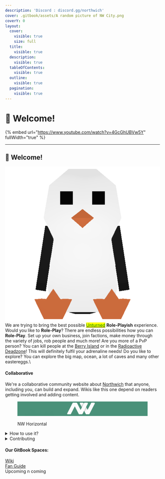 ```yaml
---
description: 'Discord : discord.gg/northwich'
cover: .gitbook/assets/A random picture of NW City.png
coverY: 0
layout:
  cover:
    visible: true
    size: full
  title:
    visible: true
  description:
    visible: true
  tableOfContents:
    visible: true
  outline:
    visible: true
  pagination:
    visible: true
---
```


# 👋 Welcome!



{% embed url="https://www.youtube.com/watch?v=4GcGhUBVw5Y" fullWidth="true" %}

***

## 👋 Welcome!

<img src=".gitbook/assets/Penguin_Companion_1772 (1).png" alt="" data-size="line">We are trying to bring the best possible [<mark style="color:green;">Unturned</mark>](https://store.steampowered.com/app/304930/Unturned/) **Role-Playish** experience. Would you like to **Role-Play**? There are endless possibilities how you can **Role-Play**. Set up your own business, join factions, make money through the variety of jobs, rob people and much more! Are you more of a PvP person? You can kill people at the [Berry Island](broken-reference) or in the [Radioactive Deadzone](broken-reference)! This will definitely fulfil your adrenaline needs! Do you like to explore? You can explore the big map, ocean, a lot of caves and many other eastereggs.\


#### **Collaborative**

We're a collaborative community website about [Northwich](https://discord.com/invite/northwich) that anyone, including you, can build and expand. Wikis like this one depend on readers getting involved and adding content.

<figure><img src=".gitbook/assets/NW Long Verticle (1).png" alt=""><figcaption><p>NW Horizontal</p></figcaption></figure>

<details>

<summary>How to use it?</summary>

This space is designed for linear reading, where you can find all the information you need. Simply look to the right side where everything you want is listed.

</details>

<details>

<summary>Contributing</summary>

If you want to contribute changes, start a new change request and submit it for review. The People team will review it soon after.

</details>

#### Our GitBook Spaces:

[Wiki](http://127.0.0.1:5000/o/zv1QLXVIh7L4jgOMPlaX/s/qMJgDKOnakZGAmOwTPf9/)\
[Fan Guide ](http://127.0.0.1:5000/o/zv1QLXVIh7L4jgOMPlaX/s/okJW3rnXfN2zsjtYLUbd/)\
Upcoming n coming
